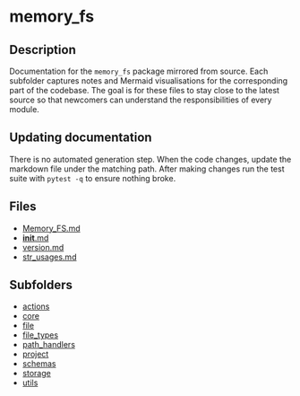 # memory_fs


## Description
Documentation for the `memory_fs` package mirrored from source. Each subfolder
captures notes and Mermaid visualisations for the corresponding part of the
codebase.  The goal is for these files to stay close to the latest source so
that newcomers can understand the responsibilities of every module.

## Updating documentation
There is no automated generation step.  When the code changes, update the
markdown file under the matching path.  After making changes run the test suite
with `pytest -q` to ensure nothing broke.
## Files
- [Memory_FS.md](Memory_FS.md)
- [__init__.md](__init__.md)
- [version.md](version.md)
- [str_usages.md](str_usages.md)

## Subfolders
- [actions](actions/README.md)
- [core](core/README.md)
- [file](file/README.md)
- [file_types](file_types/README.md)
- [path_handlers](path_handlers/README.md)
- [project](project/README.md)
- [schemas](schemas/README.md)
- [storage](storage/README.md)
- [utils](utils/README.md)
